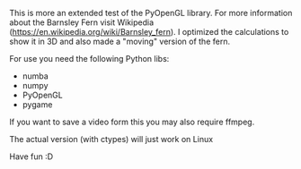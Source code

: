 This is more an extended test of the PyOpenGL library. For more information about the Barnsley Fern visit Wikipedia (https://en.wikipedia.org/wiki/Barnsley_fern).
I optimized the calculations to show it in 3D and also made a "moving" version of the fern.

For use you need the following Python libs:

 - numba
 - numpy
 - PyOpenGL
 - pygame

If you want to save a video form this you may also require ffmpeg.

The actual version (with ctypes) will just work on Linux

Have fun :D
